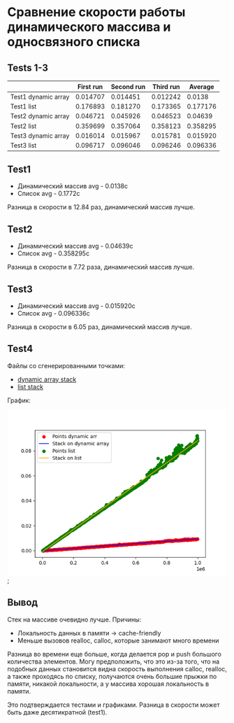 # Сравнение скорости работы динамического массива и односвязного списка

## Tests 1-3

|                   |First run  |Second run |Third run  |Average    |
|---                |---        |---        |---        |---        |
|Test1 dynamic array| 0.014707  | 0.014451  | 0.012242  | 0.0138    |
|Test1 list         | 0.176893  | 0.181270  | 0.173365  | 0.177176  |
|Test2 dynamic array| 0.046721  | 0.045926  | 0.046523  | 0.04639   |
|Test2 list         | 0.359699  | 0.357064  | 0.358123  | 0.358295  |
|Test3 dynamic array| 0.016014  | 0.015967  | 0.015781  | 0.015920  |
|Test3 list         | 0.096717  | 0.096046  | 0.096246  | 0.096336  |


## Test1
- Динамический массив avg - 0.0138c
- Список avg              - 0.1772c

Разница в скорости в 12.84 раз, динамический массив лучше.

## Test2
- Динамический массив avg - 0.04639c
- Список avg              - 0.358295c

Разница в скорости в 7.72 раза, динамический массив лучше.

## Test3
- Динамический массив avg - 0.015920c
- Список avg              - 0.096336c

Разница в скорости в 6.05 раз, динамический массив лучше.

## Test4

Файлы со сгенерированными точками:
- [dynamic array stack](Output/Test4Arr.txt)
- [list stack](Output/Test4List.txt)

График:

![graph](https://github.com/d3clane/labs/blob/lab1/ReadmeAssets/imgs/output.png);


## Вывод

Стек на массиве очевидно лучше. Причины:
- Локальность данных в памяти -> cache-friendly
- Меньше вызовов realloc, calloc, которые занимают много времени

Разница во времени еще больше, когда делается pop и push большого количества элементов. Могу предположить, что это из-за того, что на подобных данных становится видна скорость выполнения calloc, realloc, а также проходясь по списку, получаются очень большие прыжки по памяти, никакой локальности, а у массива хорошая локальность в памяти.

Это подтверждается тестами и графиками. Разница в скорости может быть даже десятикратной (test1).
